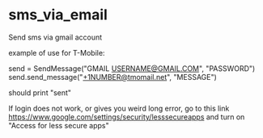 # sms_via_email
Send sms via gmail account

example of use for T-Mobile:

send = SendMessage("GMAIL USERNAME@GMAIL.COM", "PASSWORD")
send.send_message("+1NUMBER@tmomail.net", "MESSAGE")

should print "sent"

If login does not work, or gives you weird long error, go to 
this link https://www.google.com/settings/security/lesssecureapps
and turn on "Access for less secure apps"
